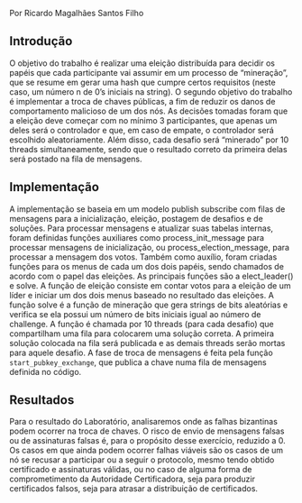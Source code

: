 Por Ricardo Magalhães Santos Filho
## Introdução

O objetivo do trabalho é realizar uma eleição distribuída para decidir os papéis que cada participante vai assumir em um processo de “mineração”, que se resume em gerar uma hash que cumpre certos requisitos (neste caso, um número n de 0’s iniciais na string). O segundo objetivo do trabalho é implementar a troca de chaves públicas, a fim de reduzir os danos de comportamento malicioso de um dos nós. As decisões tomadas foram que a eleição deve começar com no mínimo 3 participantes, que apenas um deles será o controlador e que, em caso de empate, o controlador será escolhido aleatoriamente. Além disso, cada desafio será “minerado” por 10 threads simultaneamente, sendo que o resultado correto da primeira delas será postado na fila de mensagens.

## Implementação

A implementação se baseia em um modelo publish subscribe com filas de mensagens para a inicialização, eleição, postagem de desafios e de soluções. Para processar mensagens e atualizar suas tabelas internas, foram definidas funções auxiliares como process_init_message para processar mensagens de inicialização, ou process_election_message, para processar a mensagem dos votos. Também como auxílio, foram criadas funções para os menus de cada um dos dois papéis, sendo chamados de acordo com o papel das eleições. As principais funções são a elect_leader() e solve. A função de eleição consiste em contar votos para a eleição de um líder e iniciar um dos dois menus baseado no resultado das eleições. A função solve é a função de mineração que gera strings de bits aleatórias e verifica se ela possui um número de bits iniciais igual ao número de challenge. A função é chamada por 10 threads (para cada desafio) que compartilham uma fila para colocarem uma solução correta. A primeira solução colocada na fila será publicada e as demais threads serão mortas para aquele desafio. A fase de troca de mensagens é feita pela função `start_pubkey_exchange`, que publica a chave numa fila de mensagens definida no código. 

## Resultados

Para o resultado do Laboratório, analisaremos onde as falhas bizantinas podem ocorrer na troca de chaves. O risco de envio de mensagens falsas ou de assinaturas falsas é, para o propósito desse exercício, reduzido a 0. Os casos em que ainda podem ocorrer falhas viáveis são os casos de um nó se recusar a participar ou a seguir o protocolo, mesmo tendo obtido certificado e assinaturas válidas, ou no caso de alguma forma de comprometimento da Autoridade Certificadora, seja para produzir certificados falsos, seja para atrasar a distribuição de certificados.


